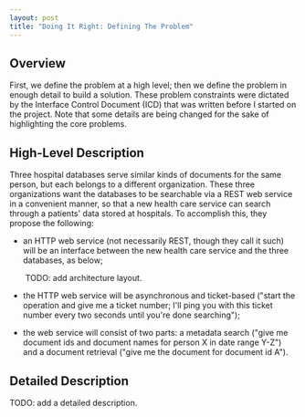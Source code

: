 ```yaml
---
layout: post
title: "Doing It Right: Defining The Problem"
---
```


## Overview

First, we define the problem at a high level; then we define the problem in enough detail to build a solution. These problem constraints were dictated by the Interface Control Document (ICD) that was written before I started on the project. Note that some details are being changed for the sake of highlighting the core problems. 

## High-Level Description

Three hospital databases serve similar kinds of documents for the same person, but each belongs to a different organization. These three organizations want the databases to be searchable via a REST web service in a convenient manner, so that a new health care service can search through a patients' data stored at hospitals. To accomplish this, they propose the following:

* an HTTP web service (not necessarily REST, though they call it such) will be an interface between the new health care service and the three databases, as below;
  
  ![]() TODO: add architecture layout. 
  
* the HTTP web service will be asynchronous and ticket-based ("start the operation and give me a ticket number; I'll ping you with this ticket number every two seconds until you're done searching");

* the web service will consist of two parts: a metadata search ("give me document ids and document names for person X in date range Y-Z") and a document retrieval ("give me the document for document id A").

## Detailed Description

TODO: add a detailed description. 
